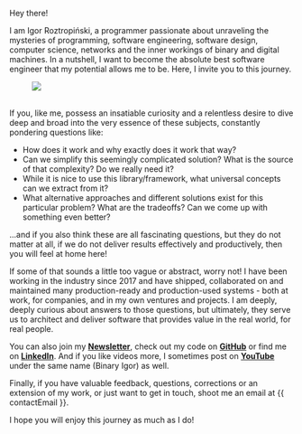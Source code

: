 Hey there! 

I am Igor Roztropiński, a programmer passionate about unraveling the mysteries of programming, software engineering, software design, computer science, networks and the inner workings of binary and digital machines. In a nutshell, I want to become the absolute best software engineer that my potential allows me to be. Here, I invite you to this journey.

<figure>
    <img id="profile-image" src="{{ imagesPath }}/profile.png">
</figure>

\
If you, like me, possess an insatiable curiosity and a relentless desire to dive deep and broad into the very essence of these subjects, constantly pondering questions like:
* How does it work and why exactly does it work that way?
* Can we simplify this seemingly complicated solution? What is the source of that complexity? Do we really need it?
* While it is nice to use this library/framework, what universal concepts can we extract from it?
* What alternative approaches and different solutions exist for this particular problem? What are the tradeoffs? Can we come up with something even better?

...and if you also think these are all fascinating questions, but they do not matter at all, if we do not deliver results effectively and productively, then you will feel at home here!

If some of that sounds a little too vague or abstract, worry not! I have been working in the industry since 2017 and have shipped, collaborated on and maintained many production-ready and production-used systems - both at work, for companies, and in my own ventures and projects. I am deeply, deeply curious about answers to those questions, but ultimately, they serve us to architect and deliver software that provides value in the real world, for real people.

You can also join my **[Newsletter](/newsletter.html)**, check out my code on **[GitHub](https://github.com/BinaryIgor)** or find me on **[LinkedIn](https://www.linkedin.com/in/igroztr/)**. And if you like videos more, I sometimes post on **[YouTube]({{youtubeChannelUrl}})** under the same name (Binary Igor) as well.

Finally, if you have valuable feedback, questions, corrections or an extension of my work, or just want to get in touch, shoot me an email at <span id="contact-email" class="font-bold">{{ contactEmail }}</span>. 

I hope you will enjoy this journey as much as I do!